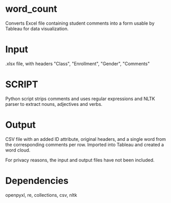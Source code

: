 # word_count
Converts Excel file containing student comments into a form usable by Tableau for data visualization.

# Input

.xlsx file, with headers "Class", "Enrollment", "Gender", "Comments"

# SCRIPT

Python script strips comments and uses regular expressions and NLTK parser to extract nouns, adjectives and verbs. 

# Output

CSV file with an added ID attribute, original headers, and a single word from the corresponding comments per row. 
Imported into Tableau and created a word cloud.

For privacy reasons, the input and output files have not been included.

# Dependencies

openpyxl, re, collections, csv, nltk

